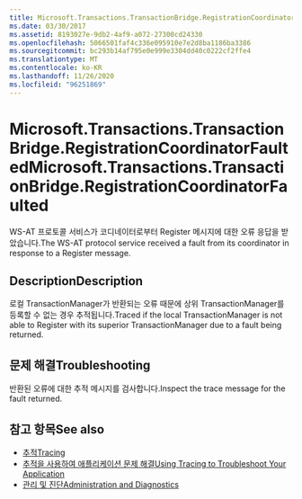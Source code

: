 ```yaml
---
title: Microsoft.Transactions.TransactionBridge.RegistrationCoordinatorFaulted
ms.date: 03/30/2017
ms.assetid: 8193027e-9db2-4af9-a072-27300cd24330
ms.openlocfilehash: 5066501faf4c336e095910e7e2d8ba1186ba3386
ms.sourcegitcommit: bc293b14af795e0e999e3304dd40c0222cf2ffe4
ms.translationtype: MT
ms.contentlocale: ko-KR
ms.lasthandoff: 11/26/2020
ms.locfileid: "96251869"
---
```

# <a name="microsofttransactionstransactionbridgeregistrationcoordinatorfaulted"></a><span data-ttu-id="83c7e-102">Microsoft.Transactions.TransactionBridge.RegistrationCoordinatorFaulted</span><span class="sxs-lookup"><span data-stu-id="83c7e-102">Microsoft.Transactions.TransactionBridge.RegistrationCoordinatorFaulted</span></span>

<span data-ttu-id="83c7e-103">WS-AT 프로토콜 서비스가 코디네이터로부터 Register 메시지에 대한 오류 응답을 받았습니다.</span><span class="sxs-lookup"><span data-stu-id="83c7e-103">The WS-AT protocol service received a fault from its coordinator in response to a Register message.</span></span>  
  
## <a name="description"></a><span data-ttu-id="83c7e-104">Description</span><span class="sxs-lookup"><span data-stu-id="83c7e-104">Description</span></span>  

 <span data-ttu-id="83c7e-105">로컬 TransactionManager가 반환되는 오류 때문에 상위 TransactionManager를 등록할 수 없는 경우 추적됩니다.</span><span class="sxs-lookup"><span data-stu-id="83c7e-105">Traced if the local TransactionManager is not able to Register with its superior TransactionManager due to a fault being returned.</span></span>  
  
## <a name="troubleshooting"></a><span data-ttu-id="83c7e-106">문제 해결</span><span class="sxs-lookup"><span data-stu-id="83c7e-106">Troubleshooting</span></span>  

 <span data-ttu-id="83c7e-107">반환된 오류에 대한 추적 메시지를 검사합니다.</span><span class="sxs-lookup"><span data-stu-id="83c7e-107">Inspect the trace message for the fault returned.</span></span>  
  
## <a name="see-also"></a><span data-ttu-id="83c7e-108">참고 항목</span><span class="sxs-lookup"><span data-stu-id="83c7e-108">See also</span></span>

- [<span data-ttu-id="83c7e-109">추적</span><span class="sxs-lookup"><span data-stu-id="83c7e-109">Tracing</span></span>](index.md)
- [<span data-ttu-id="83c7e-110">추적을 사용하여 애플리케이션 문제 해결</span><span class="sxs-lookup"><span data-stu-id="83c7e-110">Using Tracing to Troubleshoot Your Application</span></span>](using-tracing-to-troubleshoot-your-application.md)
- [<span data-ttu-id="83c7e-111">관리 및 진단</span><span class="sxs-lookup"><span data-stu-id="83c7e-111">Administration and Diagnostics</span></span>](../index.md)
